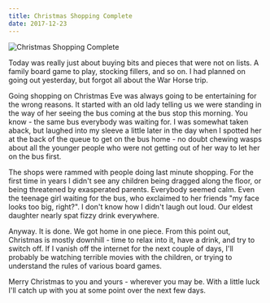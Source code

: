 ```yaml
---
title: Christmas Shopping Complete
date: 2017-12-23
---
```


![Christmas Shopping Complete](https://source.unsplash.com/dUPDhdeCN84/1600x900)

Today was really just about buying bits and pieces that were not on lists. A family board game to play, stocking fillers, and so on. I had planned on going out yesterday, but forgot all about the War Horse trip.

Going shopping on Christmas Eve was always going to be entertaining for the wrong reasons. It started with an old lady telling us we were standing in the way of her seeing the bus coming at the bus stop this morning. You know - the same bus everybody was waiting for. I was somewhat taken aback, but laughed into my sleeve a little later in the day when I spotted her at the back of the queue to get on the bus home - no doubt chewing wasps about all the younger people who were not getting out of her way to let her on the bus first.

The shops were rammed with people doing last minute shopping. For the first time in years I didn't see any children being dragged along the floor, or being threatened by exasperated parents. Everybody seemed calm. Even the teenage girl waiting for the bus, who exclaimed to her friends "my face looks too big, right?". I don't know how I didn't laugh out loud. Our eldest daughter nearly spat fizzy drink everywhere.

Anyway. It is done. We got home in one piece. From this point out, Christmas is mostly downhill - time to relax into it, have a drink, and try to switch off. If I vanish off the internet for the next couple of days, I'll probably be watching terrible movies with the children, or trying to understand the rules of various board games.

Merry Christmas to you and yours - wherever you may be. With a little luck I'll catch up with you at some point over the next few days.